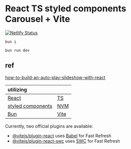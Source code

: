 # React TS styled components Carousel + Vite

[![Netlify Status](https://api.netlify.com/api/v1/badges/27493b5a-0871-4e9e-98ed-3427be359754/deploy-status)](https://app.netlify.com/sites/react-ts-styled-carousel/deploys)

```
bun i
```

```
bun run dev
```

## ref 
[how-to-build-an-auto-play-slideshow-with-react](https://tinloof.com/blog/how-to-build-an-auto-play-slideshow-with-react)

| utilizing                                           |                                       |
| :---------------------------------------------------| ------------------------------------- | 
| [React](https://react.dev/)                         | [TS](https://www.typescriptlang.org/) |
| [styled components](https://styled-components.com/) | [NVM](https://github.com/nvm-sh/nvm)  |
| [Bun](https://bun.sh/)                              | [Vite](https://vitejs.dev/guide/)     |

Currently, two official plugins are available:

- [@vitejs/plugin-react](https://github.com/vitejs/vite-plugin-react/blob/main/packages/plugin-react/README.md) uses [Babel](https://babeljs.io/) for Fast Refresh
- [@vitejs/plugin-react-swc](https://github.com/vitejs/vite-plugin-react-swc) uses [SWC](https://swc.rs/) for Fast Refresh
